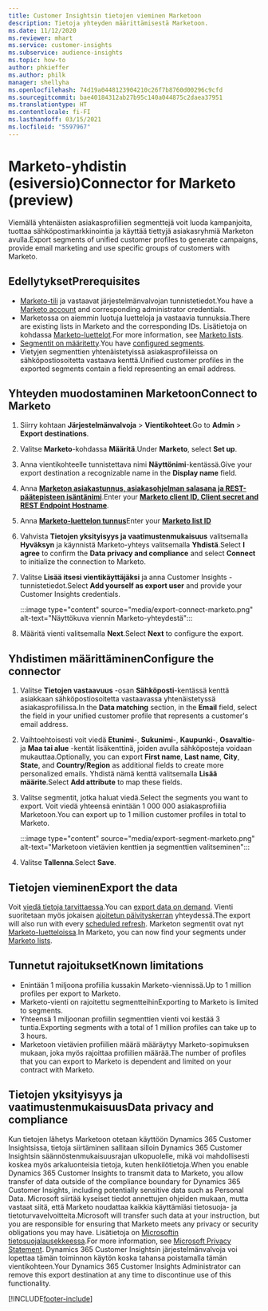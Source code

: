 ```yaml
---
title: Customer Insightsin tietojen vieminen Marketoon
description: Tietoja yhteyden määrittämisestä Marketoon.
ms.date: 11/12/2020
ms.reviewer: mhart
ms.service: customer-insights
ms.subservice: audience-insights
ms.topic: how-to
author: phkieffer
ms.author: philk
manager: shellyha
ms.openlocfilehash: 74d19a0448123904210c26f7b8760d00296c9cfd
ms.sourcegitcommit: bae40184312ab27b95c140a044875c2daea37951
ms.translationtype: HT
ms.contentlocale: fi-FI
ms.lasthandoff: 03/15/2021
ms.locfileid: "5597967"
---
```

# <a name="connector-for-marketo-preview"></a><span data-ttu-id="9d143-103">Marketo-yhdistin (esiversio)</span><span class="sxs-lookup"><span data-stu-id="9d143-103">Connector for Marketo (preview)</span></span>

<span data-ttu-id="9d143-104">Viemällä yhtenäisten asiakasprofiilien segmenttejä voit luoda kampanjoita, tuottaa sähköpostimarkkinointia ja käyttää tiettyjä asiakasryhmiä Marketon avulla.</span><span class="sxs-lookup"><span data-stu-id="9d143-104">Export segments of unified customer profiles to generate campaigns, provide email marketing and use specific groups of customers with Marketo.</span></span>

## <a name="prerequisites"></a><span data-ttu-id="9d143-105">Edellytykset</span><span class="sxs-lookup"><span data-stu-id="9d143-105">Prerequisites</span></span>

-   <span data-ttu-id="9d143-106">[Marketo-tili](https://login.marketo.com/) ja vastaavat järjestelmänvalvojan tunnistetiedot.</span><span class="sxs-lookup"><span data-stu-id="9d143-106">You have a [Marketo account](https://login.marketo.com/) and corresponding administrator credentials.</span></span>
-   <span data-ttu-id="9d143-107">Marketossa on aiemmin luotuja luetteloja ja vastaavia tunnuksia.</span><span class="sxs-lookup"><span data-stu-id="9d143-107">There are existing lists in Marketo and the corresponding IDs.</span></span> <span data-ttu-id="9d143-108">Lisätietoja on kohdassa [Marketo-luettelot](https://docs.marketo.com/display/public/DOCS/Understanding+Static+Lists).</span><span class="sxs-lookup"><span data-stu-id="9d143-108">For more information, see [Marketo lists](https://docs.marketo.com/display/public/DOCS/Understanding+Static+Lists).</span></span>
-   <span data-ttu-id="9d143-109">[Segmentit on määritetty](segments.md).</span><span class="sxs-lookup"><span data-stu-id="9d143-109">You have [configured segments](segments.md).</span></span>
-   <span data-ttu-id="9d143-110">Vietyjen segmenttien yhtenäistetyissä asiakasprofiileissa on sähköpostiosoitetta vastaava kenttä.</span><span class="sxs-lookup"><span data-stu-id="9d143-110">Unified customer profiles in the exported segments contain a field representing an email address.</span></span>

## <a name="connect-to-marketo"></a><span data-ttu-id="9d143-111">Yhteyden muodostaminen Marketoon</span><span class="sxs-lookup"><span data-stu-id="9d143-111">Connect to Marketo</span></span>

1. <span data-ttu-id="9d143-112">Siirry kohtaan **Järjestelmänvalvoja** > **Vientikohteet**.</span><span class="sxs-lookup"><span data-stu-id="9d143-112">Go to **Admin** > **Export destinations**.</span></span>

1. <span data-ttu-id="9d143-113">Valitse **Marketo**-kohdassa **Määritä**.</span><span class="sxs-lookup"><span data-stu-id="9d143-113">Under **Marketo**, select **Set up**.</span></span>

1. <span data-ttu-id="9d143-114">Anna vientikohteelle tunnistettava nimi **Näyttönimi**-kentässä.</span><span class="sxs-lookup"><span data-stu-id="9d143-114">Give your export destination a recognizable name in the **Display name** field.</span></span>

1. <span data-ttu-id="9d143-115">Anna **[Marketon asiakastunnus, asiakasohjelman salasana ja REST-päätepisteen isäntänimi](https://developers.marketo.com/rest-api/authentication/)**.</span><span class="sxs-lookup"><span data-stu-id="9d143-115">Enter your **[Marketo client ID, Client secret and REST Endpoint Hostname](https://developers.marketo.com/rest-api/authentication/)**.</span></span>

1. <span data-ttu-id="9d143-116">Anna **[Marketo-luettelon tunnus](https://docs.marketo.com/display/public/DOCS/Understanding+Static+Lists)**</span><span class="sxs-lookup"><span data-stu-id="9d143-116">Enter your **[Marketo list ID](https://docs.marketo.com/display/public/DOCS/Understanding+Static+Lists)**</span></span> 

1. <span data-ttu-id="9d143-117">Vahvista **Tietojen yksityisyys ja vaatimustenmukaisuus** valitsemalla **Hyväksyn** ja käynnistä Marketo-yhteys valitsemalla **Yhdistä**.</span><span class="sxs-lookup"><span data-stu-id="9d143-117">Select **I agree** to confirm the **Data privacy and compliance** and select **Connect** to initialize the connection to Marketo.</span></span>

1. <span data-ttu-id="9d143-118">Valitse **Lisää itsesi vientikäyttäjäksi** ja anna Customer Insights -tunnistetiedot.</span><span class="sxs-lookup"><span data-stu-id="9d143-118">Select **Add yourself as export user** and provide your Customer Insights credentials.</span></span>

   :::image type="content" source="media/export-connect-marketo.png" alt-text="Näyttökuva viennin Marketo-yhteydestä":::

1. <span data-ttu-id="9d143-120">Määritä vienti valitsemalla **Next**.</span><span class="sxs-lookup"><span data-stu-id="9d143-120">Select **Next** to configure the export.</span></span>

## <a name="configure-the-connector"></a><span data-ttu-id="9d143-121">Yhdistimen määrittäminen</span><span class="sxs-lookup"><span data-stu-id="9d143-121">Configure the connector</span></span>

1. <span data-ttu-id="9d143-122">Valitse **Tietojen vastaavuus** -osan **Sähköposti**-kentässä kenttä asiakkaan sähköpostiosoitetta vastaavassa yhtenäistetyssä asiakasprofiilissa.</span><span class="sxs-lookup"><span data-stu-id="9d143-122">In the **Data matching** section, in the **Email** field, select the field in your unified customer profile that represents a customer's email address.</span></span> 

1. <span data-ttu-id="9d143-123">Vaihtoehtoisesti voit viedä **Etunimi**-, **Sukunimi**-, **Kaupunki**-, **Osavaltio**- ja **Maa tai alue** -kentät lisäkenttinä, joiden avulla sähköposteja voidaan mukauttaa.</span><span class="sxs-lookup"><span data-stu-id="9d143-123">Optionally, you can export **First name**, **Last name**, **City**, **State**, and **Country/Region**  as additional fields to create more personalized emails.</span></span> <span data-ttu-id="9d143-124">Yhdistä nämä kenttä valitsemalla **Lisää määrite**.</span><span class="sxs-lookup"><span data-stu-id="9d143-124">Select **Add attribute** to map these fields.</span></span>

1. <span data-ttu-id="9d143-125">Valitse segmentit, jotka haluat viedä.</span><span class="sxs-lookup"><span data-stu-id="9d143-125">Select the segments you want to export.</span></span> <span data-ttu-id="9d143-126">Voit viedä yhteensä enintään 1 000 000 asiakasprofiilia Marketoon.</span><span class="sxs-lookup"><span data-stu-id="9d143-126">You can export up to 1 million customer profiles in total to Marketo.</span></span>

   :::image type="content" source="media/export-segment-marketo.png" alt-text="Marketoon vietävien kenttien ja segmenttien valitseminen":::

1. <span data-ttu-id="9d143-128">Valitse **Tallenna**.</span><span class="sxs-lookup"><span data-stu-id="9d143-128">Select **Save**.</span></span>

## <a name="export-the-data"></a><span data-ttu-id="9d143-129">Tietojen vieminen</span><span class="sxs-lookup"><span data-stu-id="9d143-129">Export the data</span></span>

<span data-ttu-id="9d143-130">Voit [viedä tietoja tarvittaessa](export-destinations.md).</span><span class="sxs-lookup"><span data-stu-id="9d143-130">You can [export data on demand](export-destinations.md).</span></span> <span data-ttu-id="9d143-131">Vienti suoritetaan myös jokaisen [ajoitetun päivityskerran](system.md#schedule-tab) yhteydessä.</span><span class="sxs-lookup"><span data-stu-id="9d143-131">The export will also run with every [scheduled refresh](system.md#schedule-tab).</span></span> <span data-ttu-id="9d143-132">Marketon segmentit ovat nyt [Marketo-luetteloissa](ttps://docs.marketo.com/display/public/DOCS/Understanding+Static+Lists).</span><span class="sxs-lookup"><span data-stu-id="9d143-132">In Marketo, you can now find your segments under [Marketo lists](ttps://docs.marketo.com/display/public/DOCS/Understanding+Static+Lists).</span></span>

## <a name="known-limitations"></a><span data-ttu-id="9d143-133">Tunnetut rajoitukset</span><span class="sxs-lookup"><span data-stu-id="9d143-133">Known limitations</span></span>

- <span data-ttu-id="9d143-134">Enintään 1 miljoona profiilia kussakin Marketo-viennissä.</span><span class="sxs-lookup"><span data-stu-id="9d143-134">Up to 1 million profiles per export to Marketo.</span></span>
- <span data-ttu-id="9d143-135">Marketo-vienti on rajoitettu segmentteihin</span><span class="sxs-lookup"><span data-stu-id="9d143-135">Exporting to Marketo is limited to segments.</span></span>
- <span data-ttu-id="9d143-136">Yhteensä 1 miljoonan profiilin segmenttien vienti voi kestää 3 tuntia.</span><span class="sxs-lookup"><span data-stu-id="9d143-136">Exporting segments with a total of 1 million profiles can take up to 3 hours.</span></span> 
- <span data-ttu-id="9d143-137">Marketoon vietävien profiilien määrä määräytyy Marketo-sopimuksen mukaan, joka myös rajoittaa profiilien määrää.</span><span class="sxs-lookup"><span data-stu-id="9d143-137">The number of profiles that you can export to Marketo is dependent and limited on your contract with Marketo.</span></span>

## <a name="data-privacy-and-compliance"></a><span data-ttu-id="9d143-138">Tietojen yksityisyys ja vaatimustenmukaisuus</span><span class="sxs-lookup"><span data-stu-id="9d143-138">Data privacy and compliance</span></span>

<span data-ttu-id="9d143-139">Kun tietojen lähetys Marketoon otetaan käyttöön Dynamics 365 Customer Insightsissa, tietoja siirtäminen sallitaan silloin Dynamics 365 Customer Insightsin säännöstenmukaisuusrajan ulkopuolelle, mikä voi mahdollisesti koskea myös arkaluonteisia tietoja, kuten henkilötietoja.</span><span class="sxs-lookup"><span data-stu-id="9d143-139">When you enable Dynamics 365 Customer Insights to transmit data to Marketo, you allow transfer of data outside of the compliance boundary for Dynamics 365 Customer Insights, including potentially sensitive data such as Personal Data.</span></span> <span data-ttu-id="9d143-140">Microsoft siirtää kyseiset tiedot annettujen ohjeiden mukaan, mutta vastaat siitä, että Marketo noudattaa kaikkia käyttämiäsi tietosuoja- ja tietoturvavelvoitteita.</span><span class="sxs-lookup"><span data-stu-id="9d143-140">Microsoft will transfer such data at your instruction, but you are responsible for ensuring that Marketo meets any privacy or security obligations you may have.</span></span> <span data-ttu-id="9d143-141">Lisätietoja on [Microsoftin tietosuojalausekkeessa](https://go.microsoft.com/fwlink/?linkid=396732).</span><span class="sxs-lookup"><span data-stu-id="9d143-141">For more information, see [Microsoft Privacy Statement](https://go.microsoft.com/fwlink/?linkid=396732).</span></span>
<span data-ttu-id="9d143-142">Dynamics 365 Customer Insightsin järjestelmänvalvoja voi lopettaa tämän toiminnon käytön koska tahansa poistamalla tämän vientikohteen.</span><span class="sxs-lookup"><span data-stu-id="9d143-142">Your Dynamics 365 Customer Insights Administrator can remove this export destination at any time to discontinue use of this functionality.</span></span>


[!INCLUDE[footer-include](../includes/footer-banner.md)]